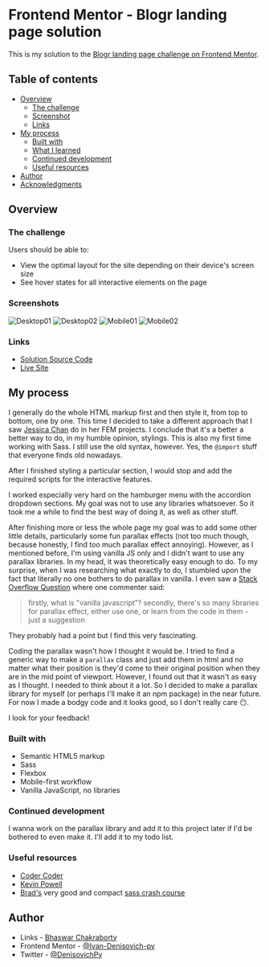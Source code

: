 # Frontend Mentor - Blogr landing page solution

This is my solution to the [Blogr landing page challenge on Frontend Mentor](https://www.frontendmentor.io/challenges/blogr-landing-page-EX2RLAApP).

## Table of contents

-   [Overview](#overview)
    -   [The challenge](#the-challenge)
    -   [Screenshot](#screenshot)
    -   [Links](#links)
-   [My process](#my-process)
    -   [Built with](#built-with)
    -   [What I learned](#what-i-learned)
    -   [Continued development](#continued-development)
    -   [Useful resources](#useful-resources)
-   [Author](#author)
-   [Acknowledgments](#acknowledgments)

## Overview

### The challenge

Users should be able to:

-   View the optimal layout for the site depending on their device's screen size
-   See hover states for all interactive elements on the page

### Screenshots

![Desktop01](screenshots/ss1.png)
![Desktop02](screenshots/ss2.png)
![Mobile01](screenshots/ss3.png)
![Mobile02](screenshots/ss4.png)

### Links

-   [Solution Source Code](https://github.com/Ivan-Denisovich-py/fem-projects/tree/main/blogr-landing-page-main)
-   [Live Site](https://ivan-denisovich-py.github.io/fem-projects/blogr-landing-page-main)

## My process

I generally do the whole HTML markup first and then style it, from top to bottom, one by one. This time I decided to take a different approach that I saw [Jessica Chan](https://www.youtube.com/thecodercoder) do in her FEM projects. I conclude that it's a better a better way to do, in my humble opinion, stylings. This is also my first time working with Sass. I still use the old syntax, however. Yes, the `@import` stuff that everyone finds old nowadays.

After I finished styling a particular section, I would stop and add the required scripts for the interactive features.

I worked especially very hard on the hamburger menu with the accordion dropdown sections. My goal was not to use any libraries whatsoever. So it took me a while to find the best way of doing it, as well as other stuff.

After finishing more or less the whole page my goal was to add some other little details, particularly some fun parallax effects (not too much though, because honestly, I find too much parallax effect annoying). However, as I mentioned before, I'm using vanilla JS only and I didn't want to use any parallax libraries. In my head, it was theoretically easy enough to do. To my surprise, when I was researching what exactly to do, I stumbled upon the fact that literally no one bothers to do parallax in vanilla. I even saw a [Stack Overflow Question](https://stackoverflow.com/questions/48999925/how-to-make-a-parallax-effect-with-vanilla-javascript-es5) where one commenter said:

> firstly, what is "vanilla javascript"? secondly, there's so many libraries for parallax effect, either use one, or learn from the code in them - just a suggestion

They probably had a point but I find this very fascinating.

Coding the parallax wasn't how I thought it would be. I tried to find a generic way to make a `parallax` class and just add them in html and no matter what their position is they'd come to their original position when they are in the mid point of viewport. However, I found out that it wasn't as easy as I thought. I needed to think about it a lot. So I decided to make a parallax library for myself (or perhaps I'll make it an npm package) in the near future. For now I made a bodgy code and it looks good, so I don't really care 😶.

I look for your feedback!

### Built with

-   Semantic HTML5 markup
-   Sass
-   Flexbox
-   Mobile-first workflow
-   Vanilla JavaScript, no libraries

### Continued development

I wanna work on the parallax library and add it to this project later if I'd be bothered to even make it. I'll add it to my todo list.

### Useful resources

-   [Coder Coder](https://www.youtube.com/thecodercoder)
-   [Kevin Powell](https://www.youtube.com/kevinpowell)
-   [Brad's](https://www.youtube.com/user/TechGuyWeb) very good and compact [sass crash course](https://www.youtube.com/watch?v=nu5mdN2JIwM)

## Author

-   Links - [Bhaswar Chakraborty](https://denisovichdev.github.io/link-tree/)
-   Frontend Mentor - [@Ivan-Denisovich-py](https://www.frontendmentor.io/profile/Ivan-Denisovich-py)
-   Twitter - [@DenisovichPy](https://www.twitter.com/DenisovichPy)
